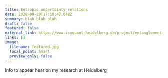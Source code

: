```yaml
---
title: Entropic uncertainty relations
date: 2020-09-29T17:10:47.648Z
summary: blah blah blah
draft: false
featured: false
external_link: https://www.isoquant-heidelberg.de/project/entanglement-and-quantum-information-out-of-equilibrium/
links: []
image:
  filename: featured.jpg
  focal_point: Smart
  preview_only: false
---
```

Info to appear hear on my research at Heidelberg